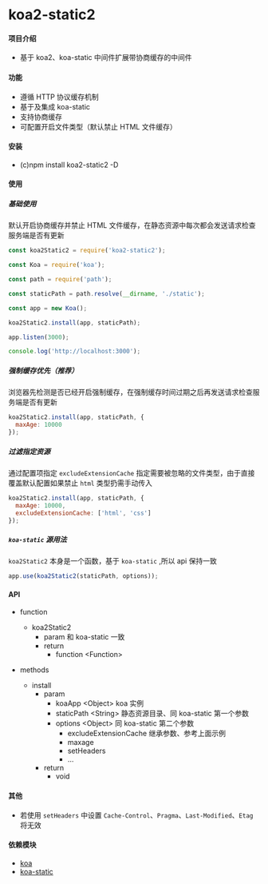 # koa2-static2

#### 项目介绍

- 基于 koa2、koa-static 中间件扩展带协商缓存的中间件

#### 功能

- 遵循 HTTP 协议缓存机制
- 基于及集成 koa-static
- 支持协商缓存
- 可配置开启文件类型（默认禁止 HTML 文件缓存）

#### 安装

- (c)npm install koa2-static2 -D

#### 使用
##### 基础使用

默认开启协商缓存并禁止 HTML 文件缓存，在静态资源中每次都会发送请求检查服务端是否有更新

```javascript
const koa2Static2 = require('koa2-static2');

const Koa = require('koa');

const path = require('path');

const staticPath = path.resolve(__dirname, './static');

const app = new Koa();

koa2Static2.install(app, staticPath);

app.listen(3000);

console.log('http://localhost:3000');
```

##### 强制缓存优先（推荐）

浏览器先检测是否已经开启强制缓存，在强制缓存时间过期之后再发送请求检查服务端是否有更新

```javascript
koa2Static2.install(app, staticPath, {
  maxAge: 10000
});
```

##### 过滤指定资源

通过配置项指定 `excludeExtensionCache` 指定需要被忽略的文件类型，由于直接覆盖默认配置如果禁止 `html` 类型扔需手动传入

```javascript
koa2Static2.install(app, staticPath, {
  maxAge: 10000,
  excludeExtensionCache: ['html', 'css']
});
```

##### `koa-static` 源用法

`koa2Static2` 本身是一个函数，基于 `koa-static` ,所以 api 保持一致

```javascript
app.use(koa2Static2(staticPath, options));
```

#### API

- function
    - koa2Static2
        - param 和 koa-static 一致
        - return 
            - function \<Function\>
            
- methods
    - install 
        - param
            - koaApp \<Object\> koa 实例
            - staticPath \<String\> 静态资源目录、同 koa-static 第一个参数
            - options \<Object\> 同 koa-static 第二个参数
                - excludeExtensionCache 继承参数、参考上面示例
                - maxage 
                - setHeaders 
                - ...
        - return
            - void
            
            
#### 其他

- 若使用 `setHeaders` 中设置 `Cache-Control`、`Pragma`、`Last-Modified`、`Etag` 将无效


#### 依赖模块

- [koa](https://github.com/koajs/koa)
- [koa-static](https://github.com/koajs/static)